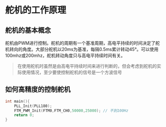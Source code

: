 # 舵机的工作原理

## 舵机的基本概念

舵机由PWM进行控制。舵机的周期有一个基准周期，高电平持续的时间决定了舵机转向的角度。大部分舵机以20ms为基准，每隔0.5ms累计转动45°。可以使用100mhz或200mhz，舵机转动角度只与高电平持续时间有关。

> 在使用舵机时虽然是由高电平持续时间来进行判断的，但会考虑到舵机的实际使用情况，至少要使控制舵机的信号是一个方波信号

## 如何高精度的控制舵机

```c
int main(){
    PLL_Init(PLL180);
    FTM_PWM_Init(FTM0,FTM_CH0,50000,25000); // 不到100Hz
    return 0;
}
```
